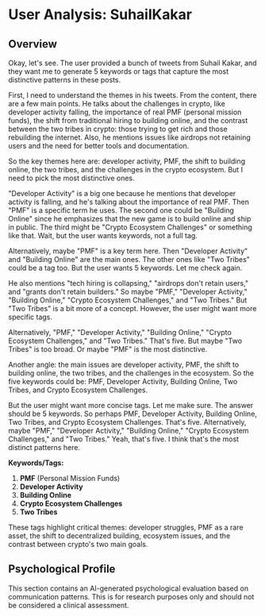 # User Analysis: SuhailKakar

## Overview

<think>
Okay, let's see. The user provided a bunch of tweets from Suhail Kakar, and they want me to generate 5 keywords or tags that capture the most distinctive patterns in these posts. 

First, I need to understand the themes in his tweets. From the content, there are a few main points. He talks about the challenges in crypto, like developer activity falling, the importance of real PMF (personal mission funds), the shift from traditional hiring to building online, and the contrast between the two tribes in crypto: those trying to get rich and those rebuilding the internet. Also, he mentions issues like airdrops not retaining users and the need for better tools and documentation.

So the key themes here are: developer activity, PMF, the shift to building online, the two tribes, and the challenges in the crypto ecosystem. But I need to pick the most distinctive ones. 

"Developer Activity" is a big one because he mentions that developer activity is falling, and he's talking about the importance of real PMF. Then "PMF" is a specific term he uses. The second one could be "Building Online" since he emphasizes that the new game is to build online and ship in public. The third might be "Crypto Ecosystem Challenges" or something like that. Wait, but the user wants keywords, not a full tag. 

Alternatively, maybe "PMF" is a key term here. Then "Developer Activity" and "Building Online" are the main ones. The other ones like "Two Tribes" could be a tag too. But the user wants 5 keywords. Let me check again.

He also mentions "tech hiring is collapsing," "airdrops don't retain users," and "grants don't retain builders." So maybe "PMF," "Developer Activity," "Building Online," "Crypto Ecosystem Challenges," and "Two Tribes." But "Two Tribes" is a bit more of a concept. However, the user might want more specific tags. 

Alternatively, "PMF," "Developer Activity," "Building Online," "Crypto Ecosystem Challenges," and "Two Tribes." That's five. But maybe "Two Tribes" is too broad. Or maybe "PMF" is the most distinctive. 

Another angle: the main issues are developer activity, PMF, the shift to building online, the two tribes, and the challenges in the ecosystem. So the five keywords could be: PMF, Developer Activity, Building Online, Two Tribes, and Crypto Ecosystem Challenges. 

But the user might want more concise tags. Let me make sure. The answer should be 5 keywords. So perhaps PMF, Developer Activity, Building Online, Two Tribes, and Crypto Ecosystem Challenges. That's five. Alternatively, maybe "PMF," "Developer Activity," "Building Online," "Crypto Ecosystem Challenges," and "Two Tribes." Yeah, that's five. I think that's the most distinct patterns here.
</think>

**Keywords/Tags:**  
1. **PMF** (Personal Mission Funds)  
2. **Developer Activity**  
3. **Building Online**  
4. **Crypto Ecosystem Challenges**  
5. **Two Tribes**  

These tags highlight critical themes: developer struggles, PMF as a rare asset, the shift to decentralized building, ecosystem issues, and the contrast between crypto's two main goals.

## Psychological Profile

This section contains an AI-generated psychological evaluation based on communication patterns. This is for research purposes only and should not be considered a clinical assessment.